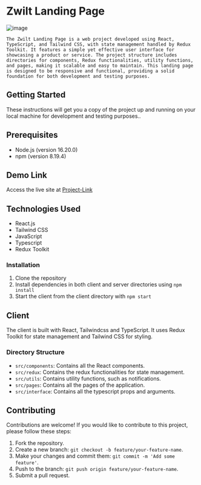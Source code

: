 # Zwilt Landing Page

<img src="https://res.cloudinary.com/chuksmbanaso/image/upload/v1716913029/Screenshot_2024-05-28_at_15.40.28_yksryi.png" title="Image" alt="image">

```
The Zwilt Landing Page is a web project developed using React, TypeScript, and Tailwind CSS, with state management handled by Redux Toolkit. It features a simple yet effective user interface for showcasing a product or service. The project structure includes directories for components, Redux functionalities, utility functions, and pages, making it scalable and easy to maintain. This landing page is designed to be responsive and functional, providing a solid foundation for both development and testing purposes.
```

## Getting Started

These instructions will get you a copy of the project up and running on your local machine for development and testing purposes..

## Prerequisites

- Node.js (version 16.20.0)
- npm (version 8.19.4)

## Demo Link

Access the live site at [Project-Link](https://zwilt-chuck.netlify.app)

## Technologies Used

- React.js
- Tailwind CSS
- JavaScript
- Typescript
- Redux Toolkit

### Installation

1. Clone the repository
2. Install dependencies in both client and server directories using `npm install`
4. Start the client from the client directory with `npm start`

## Client

The client is built with React, Tailwindcss and TypeScript. It uses Redux Toolkit for state management and Tailwind CSS for styling.

### Directory Structure

- `src/components`: Contains all the React components.
- `src/redux`: Contains the redux functionalities for state management.
- `src/utils`: Contains utility functions, such as notifications.
- `src/pages`: Contains all the pages of the application.
- `src/interface`: Contains all the typescript props and arguments.


## Contributing

Contributions are welcome! If you would like to contribute to this project, please follow these steps:

1. Fork the repository.
2. Create a new branch: `git checkout -b feature/your-feature-name`.
3. Make your changes and commit them: `git commit -m 'Add some feature'`.
4. Push to the branch: `git push origin feature/your-feature-name`.
5. Submit a pull request.
